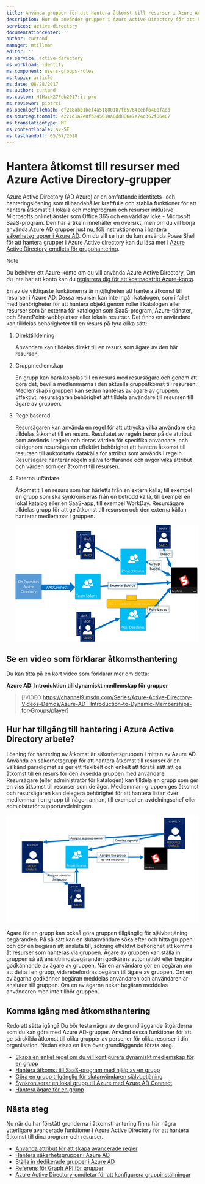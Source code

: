 ```yaml
---
title: Använda grupper för att hantera åtkomst till resurser i Azure Active Directory | Microsoft Docs
description: Hur du använder grupper i Azure Active Directory för att hantera användarnas åtkomst till lokala och molnprogram och resurser.
services: active-directory
documentationcenter: ''
author: curtand
manager: mtillman
editor: ''
ms.service: active-directory
ms.workload: identity
ms.component: users-groups-roles
ms.topic: article
ms.date: 08/28/2017
ms.author: curtand
ms.custom: H1Hack27Feb2017;it-pro
ms.reviewer: piotrci
ms.openlocfilehash: ef218abb1bef4a51880187fb5764cebfb40afadd
ms.sourcegitcommit: e221d1a2e0fb245610a6dd886e7e74c362f06467
ms.translationtype: MT
ms.contentlocale: sv-SE
ms.lasthandoff: 05/07/2018
---
```

# <a name="manage-access-to-resources-with-azure-active-directory-groups"></a>Hantera åtkomst till resurser med Azure Active Directory-grupper
Azure Active Directory (AD Azure) är en omfattande identitets- och hanteringslösning som tillhandahåller kraftfulla och stabila funktioner för att hantera åtkomst till lokala och molnprogram och resurser inklusive Microsofts onlinetjänster som Office 365 och en värld av icke - Microsoft SaaS-program. Den här artikeln innehåller en översikt, men om du vill börja använda Azure AD grupper just nu, följ instruktionerna i [hantera säkerhetsgrupper i Azure AD](active-directory-groups-create-azure-portal.md). Om du vill se hur du kan använda PowerShell för att hantera grupper i Azure Active directory kan du läsa mer i [Azure Active Directory-cmdlets för grupphantering](active-directory-accessmanagement-groups-settings-v2-cmdlets.md).

> [!NOTE]
> Du behöver ett Azure-konto om du vill använda Azure Active Directory. Om du inte har ett konto kan du [registrera dig för ett kostnadsfritt Azure-konto](https://azure.microsoft.com/pricing/free-trial/).
>
>

En av de viktigaste funktionerna är möjligheten att hantera åtkomst till resurser i Azure AD. Dessa resurser kan inte ingå i katalogen, som i fallet med behörigheter för att hantera objekt genom roller i katalogen eller resurser som är externa för katalogen som SaaS-program, Azure-tjänster, och SharePoint-webbplatser eller lokala resurser. Det finns en användare kan tilldelas behörigheter till en resurs på fyra olika sätt:

1. Direkttilldelning

    Användare kan tilldelas direkt till en resurs som ägare av den här resursen.
2. Gruppmedlemskap

    En grupp kan bara kopplas till en resurs med resursägare och genom att göra det, bevilja medlemmarna i den aktuella gruppåtkomst till resursen. Medlemskap i gruppen kan sedan hanteras av ägare av gruppen. Effektivt, resursägaren behörighet att tilldela användare till resursen till ägare av gruppen.
3. Regelbaserad

    Resursägaren kan använda en regel för att uttrycka vilka användare ska tilldelas åtkomst till en resurs. Resultatet av regeln beror på de attribut som används i regeln och deras värden för specifika användare, och därigenom resursägaren effektivt behörighet att hantera åtkomst till resursen till auktoritativ datakälla för attribut som används i regeln. Resursägare hanterar regeln själva fortfarande och avgör vilka attribut och värden som ger åtkomst till resursen.
4. Externa utfärdare

    Åtkomst till en resurs som har härletts från en extern källa; till exempel en grupp som ska synkroniseras från en betrodd källa, till exempel en lokal katalog eller en SaaS-app, till exempel WorkDay. Resursägare tilldelas grupp för att ge åtkomst till resursen och den externa källan hanterar medlemmar i gruppen.

   ![Översikt över access management diagram](./media/active-directory-access-management-groups/access-management-overview.png)

## <a name="watch-a-video-that-explains-access-management"></a>Se en video som förklarar åtkomsthantering
Du kan titta på en kort video som förklarar mer om detta:

**Azure AD: Introduktion till dynamiskt medlemskap för grupper**

> [!VIDEO https://channel9.msdn.com/Series/Azure-Active-Directory-Videos-Demos/Azure-AD--Introduction-to-Dynamic-Memberships-for-Groups/player]
>
>

## <a name="how-does-access-management-in-azure-active-directory-work"></a>Hur har tillgång till hantering i Azure Active Directory arbete?
Lösning för hantering av åtkomst är säkerhetsgruppen i mitten av Azure AD. Använda en säkerhetsgrupp för att hantera åtkomst till resurser är en välkänd paradigmet så ger ett flexibelt och enkelt att förstå sätt att ge åtkomst till en resurs för den avsedda gruppen med användare. Resursägare (eller administratör för katalogen) kan tilldela en grupp som ger en viss åtkomst till resurser som de äger. Medlemmar i gruppen ges åtkomst och resursägaren kan delegera behörighet för att hantera listan över medlemmar i en grupp till någon annan, till exempel en avdelningschef eller administratör supportavdelningen.

![Azure Active Directory access management diagram](./media/active-directory-access-management-groups/active-directory-access-management-works.png)

Ägare för en grupp kan också göra gruppen tillgänglig för självbetjäning begäranden. På så sätt kan en slutanvändare söka efter och hitta gruppen och gör en begäran att ansluta till, sökning effektivt behörighet att komma åt resurser som hanteras via gruppen. Ägare av gruppen kan ställa in gruppen så att anslutningsbegäranden godkänns automatiskt eller begära godkännande av ägare av gruppen. När en användare gör en begäran om att delta i en grupp, vidarebefordras begäran till ägare av gruppen. Om en av ägarna godkänner begäran meddelas användaren och användaren är ansluten till gruppen. Om en av ägarna nekar begäran meddelas användaren men inte tillhör gruppen.

## <a name="getting-started-with-access-management"></a>Komma igång med åtkomsthantering
Redo att sätta igång? Du bör testa några av de grundläggande åtgärderna som du kan göra med Azure AD-grupper. Använd dessa funktioner för att ge särskilda åtkomst till olika grupper av personer för olika resurser i din organisation. Nedan visas en lista över grundläggande första steg.

* [Skapa en enkel regel om du vill konfigurera dynamiskt medlemskap för en grupp](active-directory-groups-create-azure-portal.md)
* [Hantera åtkomst till SaaS-program med hjälp av en grupp](active-directory-accessmanagement-group-saasapps.md)
* [Göra en grupp tillgänglig för slutanvändaren självbetjäning](active-directory-accessmanagement-self-service-group-management.md)
* [Synkroniserar en lokal grupp till Azure med Azure AD Connect](active-directory-aadconnect.md)
* [Hantera ägare för en grupp](active-directory-accessmanagement-managing-group-owners.md)

## <a name="next-steps"></a>Nästa steg
Nu när du har förstått grunderna i åtkomsthantering finns här några ytterligare avancerade funktioner i Azure Active Directory för att hantera åtkomst till dina program och resurser.

* [Använda attribut för att skapa avancerade regler](active-directory-groups-dynamic-membership-azure-portal.md)
* [Hantera säkerhetsgrupper i Azure AD](active-directory-groups-create-azure-portal.md)
* [Ställa in dedikerade grupper i Azure AD](active-directory-accessmanagement-dedicated-groups.md)
* [Referens för Graph API för grupper](https://msdn.microsoft.com/Library/Azure/Ad/Graph/api/groups-operations#GroupFunctions)
* [Azure Active Directory-cmdletar för att konfigurera gruppinställningar](active-directory-accessmanagement-groups-settings-cmdlets.md)
